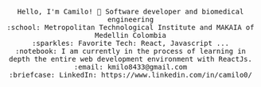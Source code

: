 <p align="center">
  <br>
  <samp>
    Hello, I'm Camilo! 👋
    Software developer and biomedical engineering<br>
    :school: Metropolitan Technological Institute and MAKAIA of Medellin Colombia<br>
    :sparkles: Favorite Tech: React, Javascript ... <br>
    :notebook: I am currently in the process of learning in depth the entire web development environment with ReactJs.<br>
    :email:	kmilo8433@gmail.com <br>    
    :briefcase: LinkedIn: https://www.linkedin.com/in/camilo0/ <br>    
    
  </samp>
</p>
